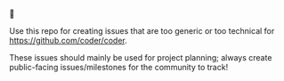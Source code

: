 :coconut:

Use this repo for creating issues that are too generic or too technical for https://github.com/coder/coder.

These issues should mainly be used for project planning; always create public-facing issues/milestones for the community to track!
